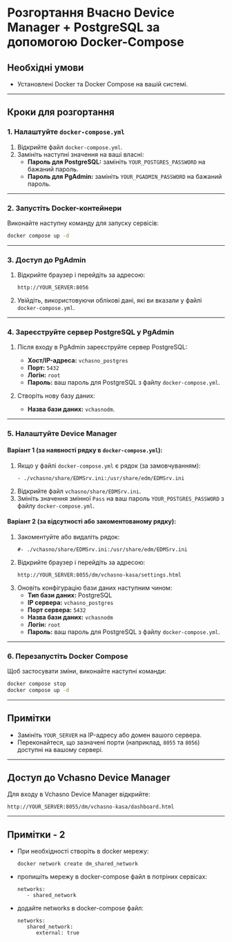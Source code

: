 # Розгортання Вчасно Device Manager + PostgreSQL за допомогою Docker-Compose

## Необхідні умови
- Установлені Docker та Docker Compose на вашій системі.

---

## Кроки для розгортання

### 1. Налаштуйте `docker-compose.yml`
1. Відкрийте файл `docker-compose.yml`.
2. Замініть наступні значення на ваші власні:
   - **Пароль для PostgreSQL:** замініть `YOUR_POSTGRES_PASSWORD` на бажаний пароль.
   - **Пароль для PgAdmin:** замініть `YOUR_PGADMIN_PASSWORD` на бажаний пароль.

---

### 2. Запустіть Docker-контейнери
Виконайте наступну команду для запуску сервісів:
```bash
docker compose up -d
```

---

### 3. Доступ до PgAdmin
1. Відкрийте браузер і перейдіть за адресою:
   ```
   http://YOUR_SERVER:8056
   ```
2. Увійдіть, використовуючи облікові дані, які ви вказали у файлі `docker-compose.yml`.

---

### 4. Зареєструйте сервер PostgreSQL у PgAdmin
1. Після входу в PgAdmin зареєструйте сервер PostgreSQL:
   - **Хост/ІP-адреса:** `vchasno_postgres`
   - **Порт:** `5432`
   - **Логін:** `root`
   - **Пароль:** ваш пароль для PostgreSQL з файлу `docker-compose.yml`.

2. Створіть нову базу даних:
   - **Назва бази даних:** `vchasnodm`.

---

### 5. Налаштуйте Device Manager

#### Варіант 1 (за наявності рядку в `docker-compose.yml`):
1. Якщо у файлі `docker-compose.yml` є рядок (за замовчуванням):
   ```
   - ./vchasno/share/EDMSrv.ini:/usr/share/edm/EDMSrv.ini
   ```
2. Відкрийте файл `vchasno/share/EDMSrv.ini`.
3. Змініть значення змінної `Pass` на ваш пароль `YOUR_POSTGRES_PASSWORD` з файлу `docker-compose.yml`.

#### Варіант 2 (за відсутності або закоментованому рядку):
1. Закоментуйте або видаліть рядок:
   ```
   #- ./vchasno/share/EDMSrv.ini:/usr/share/edm/EDMSrv.ini
   ```
2. Відкрийте браузер і перейдіть за адресою:
   ```
   http://YOUR_SERVER:8055/dm/vchasno-kasa/settings.html
   ```
3. Оновіть конфігурацію бази даних наступним чином:
   - **Тип бази даних:** PostgreSQL
   - **IP сервера:** `vchasno_postgres`
   - **Порт сервера:** `5432`
   - **Назва бази даних:** `vchasnodm`
   - **Логін:** `root`
   - **Пароль:** ваш пароль для PostgreSQL з файлу `docker-compose.yml`.

---

### 6. Перезапустіть Docker Compose
Щоб застосувати зміни, виконайте наступні команди:
```bash
docker compose stop
docker compose up -d
```

---

## Примітки
- Замініть `YOUR_SERVER` на IP-адресу або домен вашого сервера.
- Переконайтеся, що зазначені порти (наприклад, `8055` та `8056`) доступні на вашому сервері.

---

## Доступ до Vchasno Device Manager
Для входу в Vchasno Device Manager відкрийте:
```
http://YOUR_SERVER:8055/dm/vchasno-kasa/dashboard.html
```

---

## Примітки - 2
 - При необхідності створіть в docker мережу:
   ```
   docker network create dm_shared_network
   ```
 - пропишіть мережу в docker-compose файл в потріних сервісах:
   ```
   networks:
      - shared_network
   ```
 - додайте networks в docker-compose файл:
   ```
   networks:
      shared_network:
         external: true
   ```